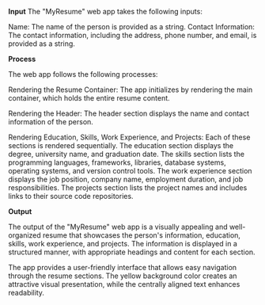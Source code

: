 **Input**  The "MyResume" web app takes the following inputs:

Name: The name of the person is provided as a string.
Contact Information: The contact information, including the address, phone number, and email, is provided as a string.

**Process**

The web app follows the following processes:

Rendering the Resume Container: The app initializes by rendering the main container, which holds the entire resume content.

Rendering the Header: The header section displays the name and contact information of the person.

Rendering Education, Skills, Work Experience, and Projects: Each of these sections is rendered sequentially. The education section displays the degree, university name, and graduation date. The skills section lists the programming languages, frameworks, libraries, database systems, operating systems, and version control tools. The work experience section displays the job position, company name, employment duration, and job responsibilities. The projects section lists the project names and includes links to their source code repositories.

**Output**

The output of the "MyResume" web app is a visually appealing and well-organized resume that showcases the person's information, education, skills, work experience, and projects. The information is displayed in a structured manner, with appropriate headings and content for each section.

The app provides a user-friendly interface that allows easy navigation through the resume sections. The yellow background color creates an attractive visual presentation, while the centrally aligned text enhances readability.
